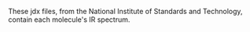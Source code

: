 These jdx files, from the National Institute of Standards and Technology, contain each molecule's IR spectrum.
